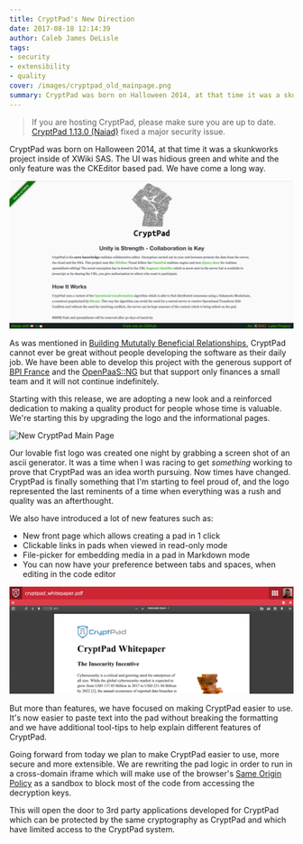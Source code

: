 ```yaml
---
title: CryptPad's New Direction
date: 2017-08-18 12:14:39
author: Caleb James DeLisle
tags:
- security
- extensibility
- quality
cover: /images/cryptpad_old_mainpage.png
summary: CryptPad was born on Halloween 2014, at that time it was a skunkworks project inside of XWiki SAS. The UI was hidious green and white and the only feature was the CKEditor based pad. We have come a long way.
---
```


> If you are hosting CryptPad, please make sure you are up to date. [CryptPad 1.13.0 (Naiad)](https://github.com/xwiki-labs/cryptpad/releases/tag/1.13.0) fixed a major security issue.

CryptPad was born on Halloween 2014, at that time it was a skunkworks project inside of XWiki SAS. The UI was hidious green and white and the only feature was the CKEditor based pad. We have come a long way.

![Old CryptPad Main Page](/images/cryptpad_old_mainpage.png)

As was mentioned in [Building Mututally Beneficial Relationships](/2017/06/02/Building-mutually-beneficial-relationships/), CryptPad cannot ever be great without people developing the software as their daily job. We have been able to develop this project with the generous support of [BPI France](http://www.bpifrance.fr/) and the [OpenPaaS::NG](http://ng.open-paas.org/) but that support only finances a small team and it will not continue indefinitely.

Starting with this release, we are adopting a new look and a reinforced dedication to making a quality product for people whose time is valuable. We're starting this by upgrading the logo and the informational pages.

![New CryptPad Main Page](/images/cryptpad_new_mainpage.png)

Our lovable fist logo was created one night by grabbing a screen shot of an ascii generator. It was a time when I was racing to get *something* working to prove that CryptPad was an idea worth pursuing. Now times have changed. CryptPad is finally something that I'm starting to feel proud of, and the logo represented the last reminents of a time when everything was a rush and quality was an afterthought.

We also have introduced a lot of new features such as:
* New front page which allows creating a pad in 1 click
* Clickable links in pads when viewed in read-only mode
* File-picker for embedding media in a pad in Markdown mode
* You can now have your preference between tabs and spaces, when editing in the code editor

![Registered users can uploading and view PDF Files](/images/cryptpad_pdf.png)

But more than features, we have focused on making CryptPad easier to use. It's now easier to paste text into the pad without breaking the formatting and we have additional tool-tips to help explain different features of CryptPad.

Going forward from today we plan to make CryptPad easier to use, more secure and more extensible. We are rewriting the pad logic in order to run in a cross-domain iframe which will make use of the browser's [Same Origin Policy](https://en.wikipedia.org/wiki/Same-origin_policy) as a sandbox to block most of the code from accessing the decryption keys.

This will open the door to 3rd party applications developed for CryptPad which can be protected by the same cryptography as CryptPad and which have limited access to the CryptPad system.
